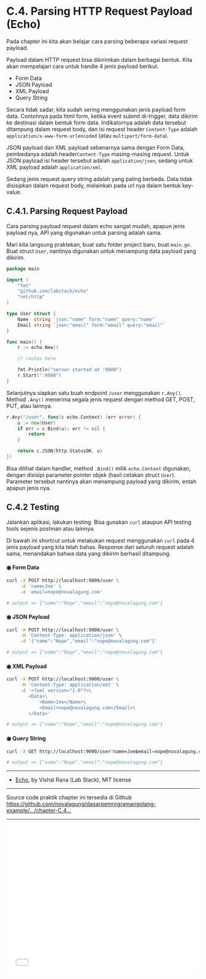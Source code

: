 # C.4. Parsing HTTP Request Payload (Echo)

Pada chapter ini kita akan belajar cara parsing beberapa variasi request payload.

Payload dalam HTTP request bisa dikirimkan dalam berbagai bentuk. Kita akan mempelajari cara untuk handle 4 jenis payload berikut.

 - Form Data
 - JSON Payload
 - XML Payload
 - Query String

Secara tidak sadar, kita sudah sering menggunakan jenis payload form data. Contohnya pada html form, ketika event submit di-trigger, data dikirim ke destinasi dalam bentuk form data. Indikatornya adalah data tersebut ditampung dalam request body, dan isi request header `Content-Type` adalah `application/x-www-form-urlencoded` (atau `multipart/form-data`).

JSON payload dan XML payload sebenarnya sama dengan Form Data, pembedanya adalah header`Content-Type` masing-masing request. Untuk JSON payload isi header tersebut adalah `application/json`, sedang untuk XML payload adalah `application/xml`.

Sedang jenis request query string adalah yang paling berbeda. Data tidak disisipkan dalam request body, melainkan pada url nya dalam bentuk key-value.

## C.4.1. Parsing Request Payload

Cara parsing payload request dalam echo sangat mudah, apapun jenis payload nya, API yang digunakan untuk parsing adalah sama.

Mari kita langsung praktekan, buat satu folder project baru, buat `main.go`. Buat struct `User`, nantinya digunakan untuk menampung data payload yang dikirim.

```go
package main

import (
    "fmt"
    "github.com/labstack/echo"
    "net/http"
)

type User struct {
    Name  string `json:"name" form:"name" query:"name"`
    Email string `json:"email" form:"email" query:"email"`
}

func main() {
    r := echo.New()

    // routes here

    fmt.Println("server started at :9000")
    r.Start(":9000")
}
```

Selanjutnya siapkan satu buah endpoint `/user` menggunakan `r.Any()`. Method `.Any()` menerima segala jenis request dengan method GET, POST, PUT, atau lainnya.

```go
r.Any("/user", func(c echo.Context) (err error) {
    u := new(User)
    if err = c.Bind(u); err != nil {
        return
    }

    return c.JSON(http.StatusOK, u)
})
```

Bisa dilihat dalam handler, method `.Bind()` milik `echo.Context` digunakan, dengan disisipi parameter pointer objek (hasil cetakan struct `User`). Parameter tersebut nantinya akan menampung payload yang dikirim, entah apapun jenis nya.

## C.4.2 Testing

Jalankan aplikasi, lakukan testing. Bisa gunakan `curl` ataupun API testing tools sejenis postman atau lainnya.

Di bawah ini shortcut untuk melakukan request menggunakan `curl` pada 4 jenis payload yang kita telah bahas. Response dari seluruh request adalah sama, menandakan bahwa data yang dikirim berhasil ditampung.

#### ◉ Form Data

```bash
curl -X POST http://localhost:9000/user \
     -d 'name=Joe' \
     -d 'email=nope@novalagung.com'

# output => {"name":"Nope","email":"nope@novalagung.com"}
```

#### ◉ JSON Payload

```bash
curl -X POST http://localhost:9000/user \
     -H 'Content-Type: application/json' \
     -d '{"name":"Nope","email":"nope@novalagung.com"}'

# output => {"name":"Nope","email":"nope@novalagung.com"}
```

#### ◉ XML Payload

```bash
curl -X POST http://localhost:9000/user \
     -H 'Content-Type: application/xml' \
     -d '<?xml version="1.0"?>\
        <Data>\
            <Name>Joe</Name>\
            <Email>nope@novalagung.com</Email>\
        </Data>'

# output => {"name":"Nope","email":"nope@novalagung.com"}
```

#### ◉ Query String

```bash
curl -X GET http://localhost:9000/user?name=Joe&email=nope@novalagung.com

# output => {"name":"Nope","email":"nope@novalagung.com"}
```

---

 - [Echo](https://github.com/labstack/echo), by Vishal Rana (Lab Stack), MIT license

---

<div class="source-code-link">
    <div class="source-code-link-message">Source code praktik chapter ini tersedia di Github</div>
    <a href="https://github.com/novalagung/dasarpemrogramangolang-example/tree/master/chapter-C.4-parsing-http-request-payload-echo">https://github.com/novalagung/dasarpemrogramangolang-example/.../chapter-C.4...</a>
</div>

---

<iframe src="partial/ebooks.html" width="100%" height="390px" frameborder="0" scrolling="no"></iframe>
